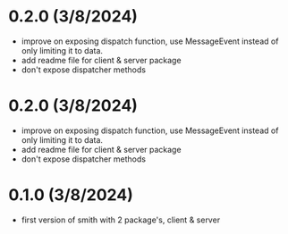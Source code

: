 # 0.2.0 (3/8/2024)

- improve on exposing dispatch function, use MessageEvent instead of only limiting it to data.
- add readme file for client & server package
- don't expose dispatcher methods


# 0.2.0 (3/8/2024)

- improve on exposing dispatch function, use MessageEvent instead of only limiting it to data.
- add readme file for client & server package
- don't expose dispatcher methods

# 0.1.0 (3/8/2024)

- first version of smith with 2 package's, client & server